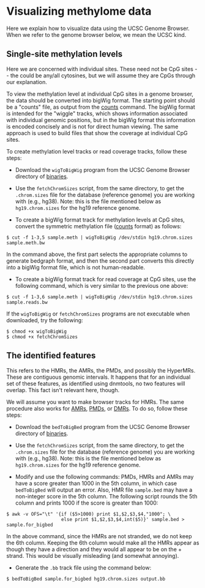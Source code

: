 # Visualizing methylome data

Here we explain how to visualize data using the UCSC Genome
Browser. When we refer to the genome browser below, we mean the UCSC
kind.

## Single-site methylation levels

Here we are concerned with individual sites. These need not be CpG
sites -- the could be any/all cytosines, but we will assume they are
CpGs through our explanation.

To view the methylation level at individual CpG sites in a genome
browser, the data should be converted into bigWig format. The starting
point should be a "counts" file, as output from the
[counts](../counts) command. The bigWig format is intended for the
"wiggle" tracks, which shows information associated with individual
genomic positions, but in the bigWig format this information is
encoded concisely and is not for direct human viewing. The same
approach is used to build files that show the coverage at individual
CpG sites.

To create methylation level tracks or read coverage tracks, follow
these steps:

* Download the `wigToBigWig` program from the UCSC Genome Browser
  directory of [binaries](http://hgdownload.cse.ucsc.edu/admin/exe/).

* Use the `fetchChromSizes` script, from the same directory, to get
  the `.chrom.sizes` file for the database (reference genome) you are
  working with (e.g., hg38). Note: this is the file mentioned below as
  `hg19.chrom.sizes` for the hg19 reference genome.

* To create a bigWig format track for methylation levels at CpG
  sites, convert the symmetric methylation file ([counts](../counts)
  format) as follows:
```console
$ cut -f 1-3,5 sample.meth | wigToBigWig /dev/stdin hg19.chrom.sizes sample.meth.bw
```
  In the command above, the first part selects the appropriate columns
  to generate bedgraph format, and then the second part converts this
  directly into a bigWig format file, which is not human-readable.

* To create a bigWig format track for read coverage at CpG sites, use the
  following command, which is very similar to the previous one above:
```console
$ cut -f 1-3,6 sample.meth | wigToBigWig /dev/stdin hg19.chrom.sizes sample.reads.bw
```

If the `wigToBigWig` or `fetchChromSizes` programs are not
executable when downloaded, try the following:
```console
$ chmod +x wigToBigWig
$ chmod +x fetchChromSizes
```

## The identified features

This refers to the HMRs, the AMRs, the PMDs, and possibly the
HyperMRs. These are contiguous genomic intervals. It happens that for
an individual set of these features, as identified using dnmtools, no
two features will overlap. This fact isn't relevant here, though.

We will assume you want to make browser tracks for HMRs. The same
procedure also works for [AMRs](../amrfinder), [PMDs](../pmd), or
[DMRs](../dmr). To do so, follow these steps:

* Download the `bedToBigBed` program from the UCSC Genome Browser
  directory of [binaries](http://hgdownload.cse.ucsc.edu/admin/exe/).

* Use the `fetchChromSizes` script, from the same directory, to get
  the `.chrom.sizes` file for the database (reference genome) you are
  working with (e.g., hg38). Note: this is the file mentioned below as
  `hg19.chrom.sizes` for the hg19 reference genome.

* Modify and use the following commands: PMDs, HMRs and AMRs may have
  a score greater than 1000 in the 5th column, in which case
  `bedToBigBed` will output an error. Also, HMR file `sample.bed` may
  have a non-integer score in the 5th column. The following script
  rounds the 5th column and prints 1000 if the score is greater than
  1000:
```console
$ awk -v OFS="\t" '{if ($5>1000) print $1,$2,$3,$4,"1000"; \
                    else print $1,$2,$3,$4,int($5)}' sample.bed > sample.for_bigbed
```
  In the above command, since the HMRs are not stranded, we do not keep
  the 6th column. Keeping the 6th column would make all the HMRs appear
  as though they have a direction and they would all appear to be on the +
  strand. This would be visually misleading (and somewhat annoying).

* Generate the `.bb` track file using the command below:
```console
$ bedToBigBed sample.for_bigbed hg19.chrom.sizes output.bb
```

